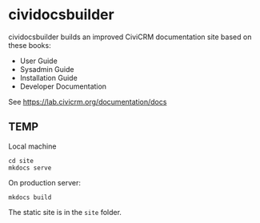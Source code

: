 # cividocsbuilder

cividocsbuilder builds an improved CiviCRM documentation site based on these books:

* User Guide
* Sysadmin Guide
* Installation Guide
* Developer Documentation

See https://lab.civicrm.org/documentation/docs

## TEMP

Local machine
```
cd site
mkdocs serve
```

On production server:
```
mkdocs build
```

The static site is in the ```site``` folder.

